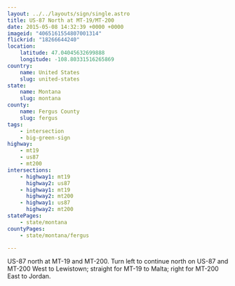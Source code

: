 ```yaml
---
layout: ../../layouts/sign/single.astro
title: US-87 North at MT-19/MT-200
date: 2015-05-08 14:32:39 +0000 +0000
imageid: "4065161554807001314"
flickrid: "18266644240"
location:
    latitude: 47.04045632699888
    longitude: -108.80331516265869
country:
    name: United States
    slug: united-states
state:
    name: Montana
    slug: montana
county:
    name: Fergus County
    slug: fergus
tags:
    - intersection
    - big-green-sign
highway:
    - mt19
    - us87
    - mt200
intersections:
    - highway1: mt19
      highway2: us87
    - highway1: mt19
      highway2: mt200
    - highway1: us87
      highway2: mt200
statePages:
    - state/montana
countyPages:
    - state/montana/fergus

---
```

US-87 north at MT-19 and MT-200.  Turn left to continue north on US-87 and MT-200 West to Lewistown; straight for MT-19 to Malta; right for MT-200 East to Jordan.